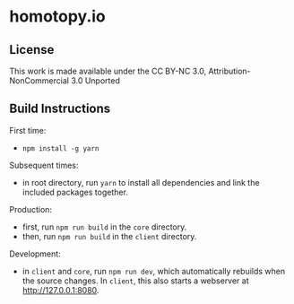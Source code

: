 # homotopy.io

## License

This work is made available under the CC BY-NC 3.0, Attribution-NonCommercial 3.0 Unported

## Build Instructions

First time:

- `npm install -g yarn`

Subsequent times:

- in root directory, run `yarn` to install all dependencies and link the included packages together.

Production:

- first, run `npm run build` in the `core` directory.
- then, run `npm run build` in the `client` directory.

Development:

- in `client` and `core`, run `npm run dev`, which automatically rebuilds when the source changes. In `client`, this also starts a webserver at http://127.0.0.1:8080.